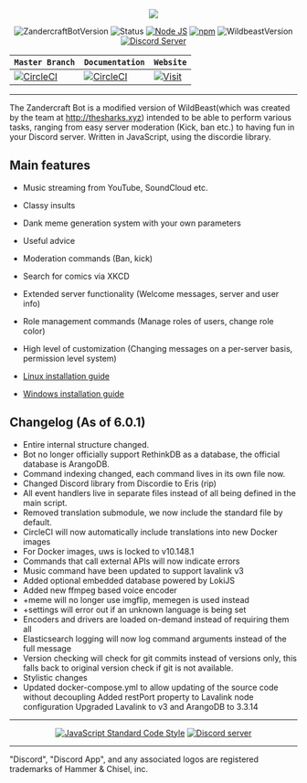 <p style="text-align:center;">
<img src="https://i.imgur.com/Rak0dam.png"></p>

<p align="center">
<a><img src="https://img.shields.io/badge/ZandercraftBotVersion-6.0.1-blue.svg" alt="ZandercraftBotVersion"></a>
<a><img src="https://img.shields.io/badge/Status-Online-green.svg" alt="Status"></a>
<a href="http://nodejs.org"><img src="https://img.shields.io/badge/Node.js-10.9.0-green.svg" alt="Node JS"></a>
<a href="http://npmjs.com"><img src="https://img.shields.io/badge/npm-6.2.0-red.svg" alt="npm"></a>
<a><img src="https://img.shields.io/badge/WildBeastVersion-6.1.1-blue.svg" alt="WildbeastVersion"></a>
<a href="https://discord.io/zandercraftbot"><img src="https://img.shields.io/discord/413897297626267648.svg?style=for-the-badge" alt="Discord Server"></a>
</p>

| **`Master Branch`** | **`Documentation`**| **`Website`**|
|--------------------|--------------------|--------------------|
|[![CircleCI](https://img.shields.io/badge/master-Passing-green.svg)](https://docs.zandercraft.cf) | [![CircleCI](https://img.shields.io/badge/Docs-In_Progress-orange.svg)](https://docs.zandercraft.cf) | [![Visit](https://i.imgur.com/oGg2eL8.png)](http://www.zandercraft.cf)

---

The Zandercraft Bot is a modified version of WildBeast(which was created by the team at http://thesharks.xyz) intended to be able to perform various tasks, ranging from easy server moderation (Kick, ban etc.) to having fun in your Discord server. Written in JavaScript, using the discordie library.

## Main features

- Music streaming from YouTube, SoundCloud etc.
- Classy insults
- Dank meme generation system with your own parameters
- Useful advice
- Moderation commands (Ban, kick)
- Search for comics via XKCD
- Extended server functionality (Welcome messages, server and user info)
- Role management commands (Manage roles of users, change role color)
- High level of customization (Changing messages on a per-server basis, permission level system)

- [Linux installation guide](http://docs.thesharks.xyz/install_linux/)
- [Windows installation guide](http://docs.thesharks.xyz/install_windows/)

## Changelog (As of 6.0.1)
- Entire internal structure changed.
- Bot no longer officially support RethinkDB as a database, the official database is ArangoDB.
- Command indexing changed, each command lives in its own file now.
- Changed Discord library from Discordie to Eris (rip)
- All event handlers live in separate files instead of all being defined in the main script.
- Removed translation submodule, we now include the standard file by default.
- CircleCI will now automatically include translations into new Docker images
- For Docker images, uws is locked to v10.148.1
- Commands that call external APIs will now indicate errors
- Music command have been updated to support lavalink v3
- Added optional embedded database powered by LokiJS
- Added new ffmpeg based voice encoder
- +meme will no longer use imgflip, memegen is used instead
- +settings will error out if an unknown language is being set
- Encoders and drivers are loaded on-demand instead of requiring them all
- Elasticsearch logging will now log command arguments instead of the full message
- Version checking will check for git commits instead of versions only, this falls back to original version check if git is not available.
- Stylistic changes
- Updated docker-compose.yml to allow updating of the source code without decoupling Added restPort property to Lavalink node configuration Upgraded Lavalink to v3 and ArangoDB to 3.3.14

---

<p align="center">
  <a href="https://github.com/feross/standard"><img src="https://cdn.rawgit.com/feross/standard/master/badge.svg" alt="JavaScript Standard Code Style"></a>
  <a href="https://discord.io/zandercraftbot"><img src="https://discordapp.com/api/guilds/413897297626267648/widget.png?style=banner2" alt="Discord server"></a>
</p>

---

"Discord", "Discord App", and any associated logos are registered trademarks of Hammer & Chisel, inc.

